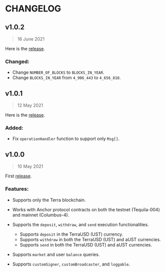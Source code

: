 # CHANGELOG
## v1.0.2
> 16 June 2021
  
  Here is the [release](https://github.com/Anchor-Protocol/anchor-earn/commit/938bd896a5212cbc2023755eee9262e659828858).
### Changed:
- Change `NUMBER_OF_BLOCKS` to `BLOCKS_IN_YEAR`.
- Change `BLOCKS_IN_YEAR` from `4_906_443` to `4_656_810`.
 
## v1.0.1
> 12 May 2021
  
  Here is the [release](https://github.com/Anchor-Protocol/anchor-earn/commit/ff6a7a71d682876f8a8792135ebde1a2876736e9).
### Added:
 - Fix `operationHandler` function to support only `Msg[]`.
  
 
## v1.0.0
> 10 May 2021
  
  First [release](https://github.com/Anchor-Protocol/anchor-earn/commit/f30c8a580e23d07669c9b876078112e7c34ec5c1).
### Features:
 - Supports only the Terra blockchain.   
 - Works with Anchor protocol contracts on both the testnet (Tequila-004) and mainnet (Columbus-4).
 - Supports the `deposit`, `withdraw`, and `send` execution functionalities.
    - Supports `deposit` in the TerraUSD (UST) currency.
    - Supports `withdraw` in both the TerraUSD (UST) and aUST currencies.
    - Supports `send` in both the TerraUSD (UST) and aUST currencies.
    
 - Supports `market` and user `balance` queries.
 - Supports `customSigner`, `customBroadcaster`, and `loggable`.